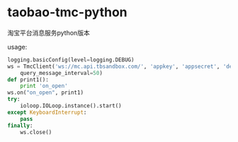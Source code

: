 taobao-tmc-python
=======================

淘宝平台消息服务python版本

usage:
```python
logging.basicConfig(level=logging.DEBUG)
ws = TmcClient('ws://mc.api.tbsandbox.com/', 'appkey', 'appsecret', 'default',
    query_message_interval=50)
def print1():
    print 'on_open'
ws.on("on_open", print1)
try:
    ioloop.IOLoop.instance().start()
except KeyboardInterrupt:
    pass
finally:
    ws.close()
```
